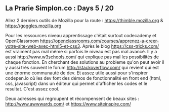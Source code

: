 ## La Prarie Simplon.co : Days 5 / 20

Allez 2 derniers outils de Mozilla pour la route : https://thimble.mozilla.org & https://goggles.mozilla.org

Pour les ressources niveau apprentissage c'était surtout codecademy et OpenClassroom https://openclassrooms.com/courses/apprenez-a-creer-votre-site-web-avec-html5-et-css3.
Après le blog https://css-tricks.com/ est vraiment pas mal même si parfois le niveau est pas mal avancé.
Il y a aussi http://www.w3schools.com/ qui explique pas mal les possibilités de chaque fonction.
En cherchant des solutions au probleme qu'on peut avoir il y aussi très souvent le forum http://stackoverflow.com/ qui revient qui est une énorme communauté de dev.
Et assez utile aussi pour s'inspirer codepen.io où les dev font des démos de fonctionnalité en front end (html, css, javascript) dans un éditeur qui permet d'afficher les codes et le resultat. C'est assez cool.

Deux adresses qui regroupent et récompensent de beaux sites : http://www.awwwards.com/ et https://www.siteinspire.com/
